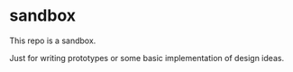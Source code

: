 # sandbox

This repo is a sandbox.

Just for writing prototypes or some basic implementation of design ideas.
